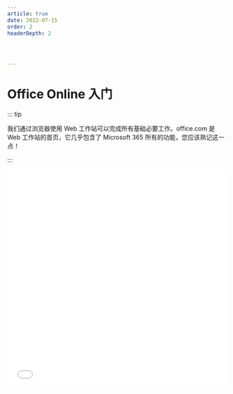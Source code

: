 ```yaml
---
article: true
date: 2022-07-15
order: 2
headerDepth: 2




---
```


# Office Online 入门

::: tip

我们通过浏览器使用 Web 工作站可以完成所有基础必要工作。office.com 是 Web 工作站的首页，它几乎包含了 Microsoft 365 所有的功能，您应该熟记这一点！

:::

<iframe src="//player.bilibili.com/player.html?aid=841972805&bvid=BV1354y1v7oG&cid=229271932&page=2" allowfullscreen="allowfullscreen" width="100%" height="500" scrolling="no" frameborder="0" >
</iframe>

